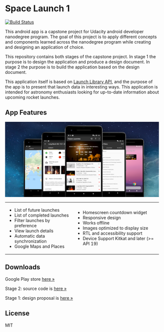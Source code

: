 # Space Launch 1

[![Build Status](https://travis-ci.com/nkrusch/SpaceLaunchOne.svg?branch=master)](https://travis-ci.com/nkrusch/SpaceLaunchOne)

This android app is a capstone project for Udacity android developer nanodegree program. The goal of this project is to apply different concepts and components learned across the nanodegree program while creating and designing an application of choice. 

This repository contains both stages of the capstone project. In stage 1 the purpose is to design the application and produce a design document. In stage 2 the purpose is to build the application based on the design document. 

This application itself is based on [Launch Library API](https://launchlibrary.net/docs/1.4/api.html), and the purpose of the app is to present that launch data in interesting ways. This application is intended for astronomy enthusiasts looking for up-to-date information about upcoming rocket launches.



## App Features

<img src="feature.png" alt="app feature" />

<table>
  <tr>
    <td>
      <ul>
          <li>List of future launches</li>
          <li>List of completed launches</li>
          <li>Filter launches by preference</li>
          <li>View launch details</li>
          <li>Automatic data synchronization</li>
          <li>Google Maps and Places</li>
      </ul>    
    </td>
    <td>
      <ul>
          <li>Homescreen countdown widget</li>
          <li>Responsive design</li>
          <li>Works offline</li>
          <li>Images optimized to display size</li>
          <li>RTL and accessibility support</li>
          <li>Device Support Kitkat and later (>= API 19)</li>
      </ul>          
    </td>
  </tr>
</table>

## Downloads

Google Play store [here &raquo;](https://play.google.com/store/apps/details?id=io.github.nkrusch.spacelaunchone)

Stage 2: source code is [here &raquo;](https://github.com/nkrusch/SpaceLaunchOne/tree/master/SpaceLaunchOne)

Stage 1: design proposal is [here &raquo;](https://github.com/nkrusch/SpaceLaunchOne/blob/master/docs/Capstone_Stage1.pdf)

## License 

MIT
